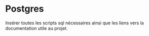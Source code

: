 # Postgres

Insérer toutes les scripts sql nécessaires ainsi que les liens vers la documentation utile au projet.
